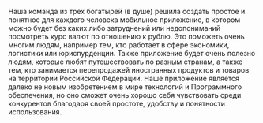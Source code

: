 Наша команда из трех богатырей (в душе) решила создать простое и понятное для каждого человека мобильное приложение, в котором
можно будет без каких либо затруднений или недопониманий посмотреть курс валют по отношению к рублю. Это поможеть очень многим 
людям, например тем, кто работает в сфере экономики, логистики или юриспурденции. Также приложение будет очень полезно людям, 
которые любят путешествовать по разным странам, а также тем, кто занимается перепродажей иностранных продуктов и товаров на
территории Российской Федерации. Наше приложение является далеко не новым изобретением в мире технологий и Программного обеспечения,
но оно сможет очень хорошо себя чувствовать среди конкурентов благодаря своей простоте, удобству и понятности использования.
